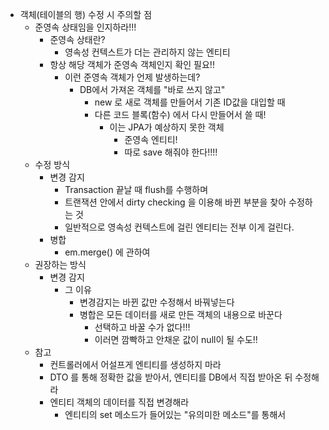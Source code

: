 - 객체(테이블의 행) 수정 시 주의할 점
    - 준영속 상태임을 인지하라!!!
        - 준영속 상태란?
            - 영속성 컨텍스트가 더는 관리하지 않는 엔티티
        - 항상 해당 객체가 준영속 객체인지 확인 필요!!
            - 이런 준영속 객체가 언제 발생하는데?
                - DB에서 가져온 객체를 "바로 쓰지 않고"
                    - new 로 새로 객체를 만들어서 기존 ID값을 대입할 때
                    - 다른 코드 블록(함수) 에서 다시 만들어서 쓸 때!
                        - 이는 JPA가 예상하지 못한 객체
                            - 준영속 엔티티!
                            - 따로 save 해줘야 한다!!!!
    - 수정 방식
        - 변경 감지
            - Transaction 끝날 때 flush를 수행하며
            - 트랜잭션 안에서 dirty checking 을 이용해 바뀐 부분을 찾아 수정하는 것
            - 일반적으로 영속성 컨텍스트에 걸린 엔티티는 전부 이게 걸린다.
        - 병합
            - em.merge() 에 관하여
    - 권장하는 방식
        - 변경 감지
            - 그 이유
                - 변경감지는 바뀐 값만 수정해서 바꿔넣는다
                - 병합은 모든 데이터를 새로 만든 객체의 내용으로 바꾼다
                    - 선택하고 바꿀 수가 없다!!!
                    - 이러면 깜빡하고 안채운 값이 null이 될 수도!!
    - 참고
        - 컨트롤러에서 어설프게 엔티티를 생성하지 마라
        - DTO 를 통해 정확한 값을 받아서, 엔티티를 DB에서 직접 받아온 뒤 수정해라
        - 엔티티 객체의 데이터를 직접 변경해라
            - 엔티티의 set 메소드가 들어있는 "유의미한 메소드"를 통해서